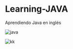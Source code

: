 # Learning-JAVA
Aprendiendo Java en inglés


![java](https://user-images.githubusercontent.com/92184167/183749709-08f11819-2dcd-495e-9635-d95d40c984d5.jpg)

![kk](https://user-images.githubusercontent.com/92184167/183749813-4e6b784f-1118-4fc9-8be7-ff7cf146c554.jpg)
